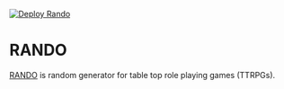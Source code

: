 [![Deploy Rando](https://github.com/qualityshepherd/rando/actions/workflows/deploy2pages.yml/badge.svg)](https://github.com/qualityshepherd/rando/actions/workflows/deploy2pages.yml)

# RANDO

[RANDO](https://rando.brine.dev) is random generator for table top role playing games (TTRPGs).
